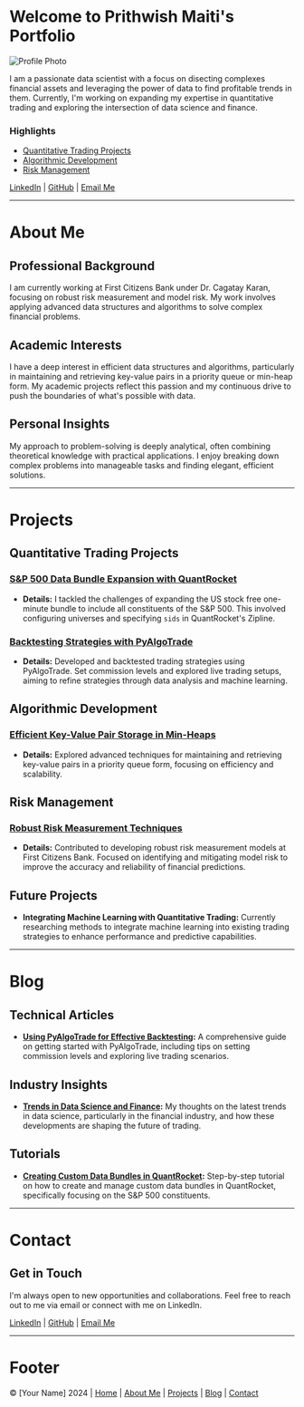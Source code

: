 # Welcome to Prithwish Maiti's Portfolio

![Profile Photo](./IMG_3052.png)


I am a passionate data scientist with a focus on disecting complexes financial assets and leveraging the power of data to find profitable trends in them. Currently, I'm working on expanding my expertise in quantitative trading and exploring the intersection of data science and finance.

### Highlights

- [Quantitative Trading Projects](#projects)
- [Algorithmic Development](#projects)
- [Risk Management](#projects)

[LinkedIn](https://www.linkedin.com/in/prithwish-maiti/) | [GitHub](https://github.com/PrithwiShM) | [Email Me](mailto:prithwish.maiti99@gmail.com)

---

# About Me

## Professional Background

I am currently working at First Citizens Bank under Dr. Cagatay Karan, focusing on robust risk measurement and model risk. My work involves applying advanced data structures and algorithms to solve complex financial problems.

## Academic Interests

I have a deep interest in efficient data structures and algorithms, particularly in maintaining and retrieving key-value pairs in a priority queue or min-heap form. My academic projects reflect this passion and my continuous drive to push the boundaries of what's possible with data.

## Personal Insights

My approach to problem-solving is deeply analytical, often combining theoretical knowledge with practical applications. I enjoy breaking down complex problems into manageable tasks and finding elegant, efficient solutions.

---

# Projects

## Quantitative Trading Projects

### [S&P 500 Data Bundle Expansion with QuantRocket](#)
- **Details:** I tackled the challenges of expanding the US stock free one-minute bundle to include all constituents of the S&P 500. This involved configuring universes and specifying `sids` in QuantRocket's Zipline.

### [Backtesting Strategies with PyAlgoTrade](#)
- **Details:** Developed and backtested trading strategies using PyAlgoTrade. Set commission levels and explored live trading setups, aiming to refine strategies through data analysis and machine learning.

## Algorithmic Development

### [Efficient Key-Value Pair Storage in Min-Heaps](#)
- **Details:** Explored advanced techniques for maintaining and retrieving key-value pairs in a priority queue form, focusing on efficiency and scalability.

## Risk Management

### [Robust Risk Measurement Techniques](#)
- **Details:** Contributed to developing robust risk measurement models at First Citizens Bank. Focused on identifying and mitigating model risk to improve the accuracy and reliability of financial predictions.

## Future Projects

- **Integrating Machine Learning with Quantitative Trading:** Currently researching methods to integrate machine learning into existing trading strategies to enhance performance and predictive capabilities.

---

# Blog

## Technical Articles

- **[Using PyAlgoTrade for Effective Backtesting](#):** A comprehensive guide on getting started with PyAlgoTrade, including tips on setting commission levels and exploring live trading scenarios.
  
## Industry Insights

- **[Trends in Data Science and Finance](#):** My thoughts on the latest trends in data science, particularly in the financial industry, and how these developments are shaping the future of trading.

## Tutorials

- **[Creating Custom Data Bundles in QuantRocket](#):** Step-by-step tutorial on how to create and manage custom data bundles in QuantRocket, specifically focusing on the S&P 500 constituents.

---

# Contact

## Get in Touch

I'm always open to new opportunities and collaborations. Feel free to reach out to me via email or connect with me on LinkedIn.

[LinkedIn](https://www.linkedin.com/in/yourprofile) | [GitHub](https://github.com/yourprofile) | [Email Me](mailto:youremail@example.com)

---

# Footer

© [Your Name] 2024 | [Home](#home) | [About Me](#about-me) | [Projects](#projects) | [Blog](#blog) | [Contact](#contact)
